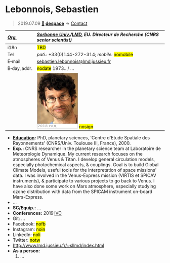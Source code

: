 # Lebonnois, Sebastien
> 2019.07.09 **[🚀](../index/index.md) [despace](index.md)** → [Contact](contact.md)

|*[Org.](contact.md)*|*[Sorbonne Univ.](sorbonne_univ.md)/[LMD](lmd.md), EU. Directeur de Recherche (CNRS senior scientist)*|
|:--|:--|
|i18n|<mark>TBD</mark>|
|Tel|*раб.:* +33(0)144-272-314; *mobile:* <mark>nomobile</mark>|
|E‑mail|<sebastien.lebonnois@lmd.jussieu.fr>|
|B‑day, addr.|<mark>nodate</mark> 1973.. / …|
||[![](f/contact/l/lebonnois1_photo_thumb.jpg)](f/contact/l/lebonnois1_photo.jpg) <mark>nosign</mark>|

   - **[Education](edu.md):** PhD, planetary sciences, 'Centre d'Etude Spatiale des Rayonnements' (CNRS/Univ. Toulouse Ⅲ, France), 2000.
   - **Exp.:** CNRS researcher in the planetary science team at Laboratoire de Meteorologie Dynamique. My current research focuses on the atmospheres of Venus & Titan. I develop general circulation models, especially photochemical aspects, & couplings. Goal is to build Global Climate Models, useful tools for the interpretation of space missions' data. I was involved in the Venus-Express mission (VIRTIS et SPICAV instruments), & participate to various projects to go back to Venus. I have also done some work on Mars atmosphere, especially studying ozone distribution with data from the SPICAM instrument on-board Mars-Express.
   - …
   - **SC/Equip.:** …
   - **Conferences:** 2019 [IVC](ivc_2019.md)
   - Git: …
   - Facebook: <mark>nofb</mark>
   - Instagram: <mark>noin</mark>
   - LinkedIn: <mark>noli</mark>
   - Twitter: <mark>notw</mark>
   - <http://www.lmd.jussieu.fr/~sllmd/index.html>
   - **As a person:**
      1. …
